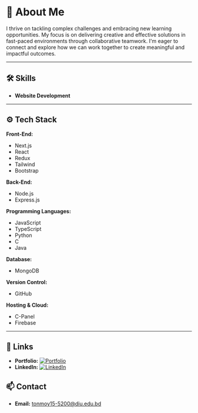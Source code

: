 # 🚀 About Me

I thrive on tackling complex challenges and embracing new learning opportunities. My focus is on delivering creative and effective solutions in fast-paced environments through collaborative teamwork. I'm eager to connect and explore how we can work together to create meaningful and impactful outcomes.

---

## 🛠 Skills

- **Website Development**

---

## ⚙️ Tech Stack

**Front-End:**
- Next.js
- React
- Redux
- Tailwind
- Bootstrap

**Back-End:**
- Node.js
- Express.js

**Programming Languages:**
- JavaScript
- TypeScript
- Python
- C
- Java

**Database:**
- MongoDB

**Version Control:**
- GitHub

**Hosting & Cloud:**
- C-Panel
- Firebase

---

## 🔗 Links

- **Portfolio:** [![Portfolio](https://img.shields.io/badge/Portfolio-website-blue)](https://md-tanvirhasantonmoy.vercel.app)
- **LinkedIn:** [![LinkedIn](https://img.shields.io/badge/LinkedIn-profile-blue)](https://www.linkedin.com/in/md-tanvirhasantonmoy)

## 📫 Contact

- **Email:** [tonmoy15-5200@diu.edu.bd](mailto:tonmoy15-5200@diu.edu.bd)
